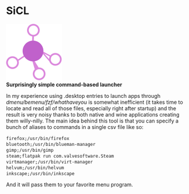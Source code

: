 # SiCL
![logo](sicl_logo.svg)  
**Surprisingly simple command-based launcher**  

In my experience using .desktop entries to launch apps through _dmenu/bemenu/fzf/whathaveyou_
is somewhat inefficient (it takes time to locate and read all of those files, especially right after startup) 
and the result is very noisy thanks to both native and wine applications creating them willy-nilly. 
The main idea behind this tool is that you can specify a bunch of aliases 
to commands in a single csv file like so:

```csv
firefox;/usr/bin/firefox
bluetooth;/usr/bin/blueman-manager
gimp;/usr/bin/gimp
steam;flatpak run com.valvesoftware.Steam
virtmanager;/usr/bin/virt-manager
helvum;/usr/bin/helvum
inkscape;/usr/bin/inkscape
```

And it will pass them to your favorite menu program.
